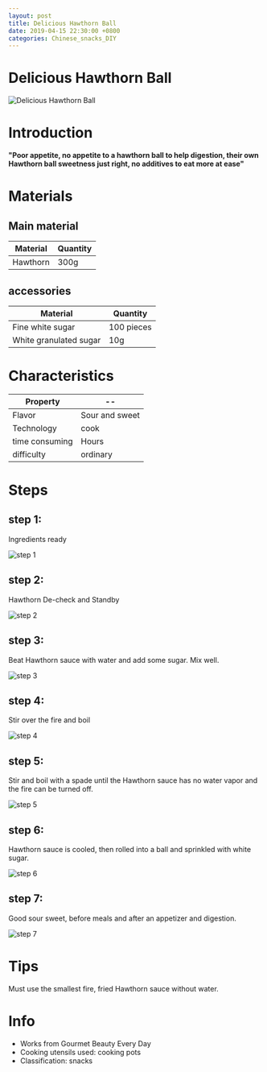 ```yaml
---
layout: post
title: Delicious Hawthorn Ball
date: 2019-04-15 22:30:00 +0800
categories: Chinese_snacks_DIY
---
```


# Delicious Hawthorn Ball

![Delicious Hawthorn Ball]({{site.baseurl}}/img/423288/423288.jpg)

# Introduction

**"Poor appetite, no appetite to a hawthorn ball to help digestion, their own Hawthorn ball sweetness just right, no additives to eat more at ease"**

# Materials


## Main material

Material|Quantity
--|--
Hawthorn|300g

## accessories

Material|Quantity
--|--
Fine white sugar|100 pieces
White granulated sugar|10g

# Characteristics

Property|--
--|--
Flavor|Sour and sweet
Technology|cook
time consuming|Hours
difficulty|ordinary

# Steps

## step 1:

Ingredients ready

![step 1]({{site.baseurl}}/img/423288/1.jpg)

## step 2:

Hawthorn De-check and Standby

![step 2]({{site.baseurl}}/img/423288/2.jpg)

## step 3:

Beat Hawthorn sauce with water and add some sugar. Mix well.

![step 3]({{site.baseurl}}/img/423288/3.jpg)

## step 4:

Stir over the fire and boil

![step 4]({{site.baseurl}}/img/423288/4.jpg)

## step 5:

Stir and boil with a spade until the Hawthorn sauce has no water vapor and the fire can be turned off.

![step 5]({{site.baseurl}}/img/423288/5.jpg)

## step 6:

Hawthorn sauce is cooled, then rolled into a ball and sprinkled with white sugar.

![step 6]({{site.baseurl}}/img/423288/6.jpg)

## step 7:

Good sour sweet, before meals and after an appetizer and digestion.

![step 7]({{site.baseurl}}/img/423288/7.jpg)

# Tips

Must use the smallest fire, fried Hawthorn sauce without water.

# Info

- Works from Gourmet Beauty Every Day
- Cooking utensils used: cooking pots
- Classification: snacks